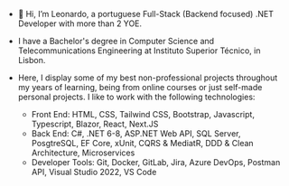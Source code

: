 - 👋 Hi, I’m Leonardo, a portuguese Full-Stack (Backend focused) .NET Developer with more than 2 YOE.
- I have a Bachelor's degree in Computer Science and Telecommunications Engineering at Instituto Superior Técnico, in Lisbon.
- Here, I display some of my best non-professional projects throughout my years of learning, being from online courses or just self-made personal projects. I like to work with the following technologies: 

  - Front End: HTML, CSS, Tailwind CSS, Bootstrap, Javascript, Typescript, Blazor, React, Next.JS
  - Back End: C#, .NET 6-8, ASP.NET Web API, SQL Server, PosgtreSQL, EF Core, xUnit, CQRS & MediatR, DDD & Clean Architecture, Microservices
  - Developer Tools: Git, Docker, GitLab, Jira, Azure DevOps, Postman API, Visual Studio 2022, VS Code

<!---
leogsantos5/leogsantos5 is a ✨ special ✨ repository because its `README.md` (this file) appears on your GitHub profile.
You can click the Preview link to take a look at your changes.
--->
